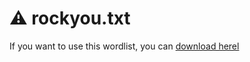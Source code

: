 # ⚠️ rockyou.txt
If you want to use this wordlist, you can [download herel]([https://img.shields.io/badge/Red%20Team-Tool-critical?style=for-the-badge&logo=protonmail&logoColor=white](https://www.google.com/url?sa=t&source=web&rct=j&opi=89978449&url=https://github.com/brannondorsey/naive-hashcat/releases/download/data/rockyou.txt&ved=2ahUKEwic6PygvsOOAxV2UaQEHXV3Md4QFnoECAkQAQ&usg=AOvVaw3snAERl1mU6Ccr4WFEazBd))
